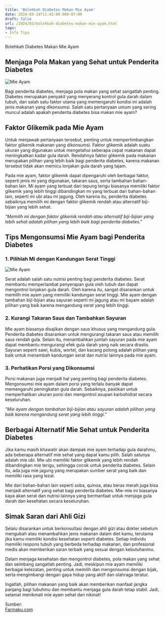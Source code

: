 ```yaml
---
title: 'Bolehkah Diabetes Makan Mie Ayam'
date: 2024-03-14T11:42:00.000-07:00
draft: false
url: /2024/03/bolehkah-diabetes-makan-mie-ayam.html
tags: 
- Info Tips
---
```


Bolehkah Diabetes Makan Mie Ayam

Menjaga Pola Makan yang Sehat untuk Penderita Diabetes
------------------------------------------------------

![Mie Ayam](https://www.farmaku.com/artikel/wp-content/uploads/2020/11/Bolehkah-diabetes-makan-mie-instan-farmaku-2048x922.jpg)

Bagi penderita diabetes, menjaga pola makan yang sehat sangatlah penting. Diabetes merupakan penyakit yang menyerang kontrol gula darah dalam tubuh, dan salah satu faktor utama yang memengaruhi kondisi ini adalah jenis makanan yang dikonsumsi. Salah satu pertanyaan umum yang sering muncul adalah apakah penderita diabetes bisa makan mie ayam?

Faktor Glikemik pada Mie Ayam
-----------------------------

Untuk menjawab pertanyaan tersebut, penting untuk mempertimbangkan faktor glikemik makanan yang dikonsumsi. Faktor glikemik adalah suatu ukuran yang digunakan untuk mengetahui seberapa cepat makanan dapat meningkatkan kadar gula darah. Rendahnya faktor glikemik pada makanan merupakan pilihan yang lebih baik bagi penderita diabetes, karena makanan tersebut tidak akan memicu lonjakan gula darah yang tajam.

Pada mie ayam, faktor glikemik dapat dipengaruhi oleh berbagai faktor, seperti jenis mi yang digunakan, takaran saus, serta tambahan bahan-bahan lain. Mi ayam yang terbuat dari tepung terigu biasanya memiliki faktor glikemik yang lebih tinggi dibandingkan mi yang terbuat dari bahan-bahan lain, seperti mi ubi atau mi jagung. Oleh karena itu, penderita diabetes sebaiknya memilih mi dengan faktor glikemik rendah atau alternatif biji-bijian yang lebih sehat.

_"Memilih mi dengan faktor glikemik rendah atau alternatif biji-bijian yang lebih sehat adalah pilihan yang lebih baik bagi penderita diabetes."_

Tips Mengonsumsi Mie Ayam bagi Penderita Diabetes
-------------------------------------------------

### 1\. Pilihlah Mi dengan Kandungan Serat Tinggi

![Mie Ayam](https://www.farmaku.com/artikel/wp-content/uploads/2020/11/Bolehkah-diabetes-makan-mie-instan-farmaku-2048x922.jpg)

Serat adalah salah satu nutrisi penting bagi penderita diabetes. Serat membantu memperlambat penyerapan gula oleh tubuh dan dapat mengontrol lonjakan gula darah. Oleh karena itu, sangat disarankan untuk memilih mie ayam yang memiliki kandungan serat tinggi. Mie ayam dengan tambahan biji-bijian atau sayuran seperti mi jagung atau mi bayam adalah pilihan yang baik karena mengandung serat yang lebih tinggi.

### 2\. Kurangi Takaran Saus dan Tambahkan Sayuran

Mie ayam biasanya disajikan dengan saus khusus yang mengandung gula. Penderita diabetes disarankan untuk mengurangi takaran saus atau memilih saus rendah gula. Selain itu, menambahkan jumlah sayuran pada mie ayam dapat membantu mengurangi efek gula darah yang naik secara drastis. Sayuran seperti sawi, kubis, wortel, dan kacang polong adalah pilihan yang baik untuk menambah kandungan serat dan nutrisi lainnya pada mie ayam.

### 3\. Perhatikan Porsi yang Dikonsumsi

Porsi makanan juga menjadi hal yang penting bagi penderita diabetes. Mengonsumsi mie ayam dalam porsi yang terlalu banyak dapat memengaruhi peningkatan gula darah. Sebaiknya, pastikan untuk memperhatikan ukuran porsi dan mengontrol asupan karbohidrat secara keseluruhan.

_"Mie ayam dengan tambahan biji-bijian atau sayuran adalah pilihan yang baik karena mengandung serat yang lebih tinggi."_

Berbagai Alternatif Mie Sehat untuk Penderita Diabetes
------------------------------------------------------

Jika kamu masih khawatir akan dampak mie ayam terhadap gula darahmu, ada beberapa alternatif mie sehat yang dapat kamu pilih. Salah satunya adalah mie ubi. Mie ubi memiliki faktor glikemik yang lebih rendah dibandingkan mie terigu, sehingga cocok untuk penderita diabetes. Selain itu, ada juga mie jagung yang merupakan sumber serat yang baik dan memiliki rasa yang lezat.

Mie dari bahan-bahan lain seperti soba, quinoa, atau beras merah juga bisa menjadi alternatif yang sehat bagi penderita diabetes. Mie-mie ini biasanya kaya akan serat dan nutrisi lainnya yang bermanfaat untuk menjaga gula darah dan kesehatan secara keseluruhan.

Simak Saran dari Ahli Gizi
--------------------------

Selalu disarankan untuk berkonsultasi dengan ahli gizi atau dokter sebelum mengubah atau menambahkan jenis makanan dalam diet kamu, terutama jika kamu memiliki kondisi kesehatan seperti diabetes. Setiap individu memiliki respons tubuh yang berbeda terhadap makanan, dan profesional medis akan memberikan saran terbaik yang sesuai dengan kebutuhanmu.

Dalam menjaga kesehatan dan mengontrol diabetes, pola makan yang sehat dan seimbang sangatlah penting. Jadi, meskipun mie ayam memiliki berbagai kelezatan, penting untuk memilih dan mengonsumsi dengan bijak, serta mengimbangi dengan gaya hidup yang aktif dan olahraga teratur.

Ingatlah, pilihan makanan yang baik akan memberikan manfaat jangka panjang bagi tubuhmu dan membantu menjaga gula darah tetap stabil. Jadi, selamat menikmati mie ayam sehat dan nikmat!

Sumber:  
[Farmaku.com](https://www.farmaku.com/artikel/bolehkah-diabetes-makan-mie-instan-farmaku-2048x922.jpg)